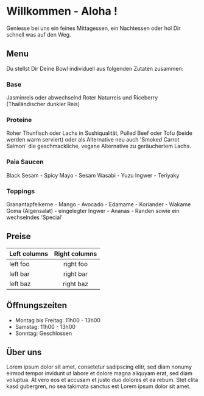 # Willkommen - Aloha !

Geniesse bei uns ein feines Mittagessen, ein Nachtessen oder hol Dir schnell was auf den Weg.


## Menu

Du stellst Dir Deine Bowl individuell aus folgenden Zutaten zusammen:

### Base

Jasminreis oder abwechselnd Roter Naturreis und Riceberry (Thailändischer dunkler Reis)

### Proteine

Roher Thunfisch oder Lachs in Sushiqualität, Pulled Beef oder Tofu (beide werden warm serviert) oder
als Alternative neu auch 'Smoked Carrot Salmon' die geschmackliche, vegane Alternative zu geräuchertem Lachs.

### Paia Saucen

Black Sesam - Spicy Mayo - Sesam Wasabi - Yuzu Ingwer - Teriyaky

### Toppings

Granantapfelkerne - Mango - Avocado - Edamame - Koriander - Wakame Goma (Algensalat) - 
eingelegter Ingwer - Ananas - Randen sowie ein wechselndes 'Special'


## Preise

| Left columns  | Right columns |
| ------------- |:-------------:|
| left foo      | right foo     |
| left bar      | right bar     |
| left baz      | right baz     |


## Öffnungszeiten

* Montag bis Freitag: 11h00 - 13h00
* Samstag: 11h00 - 13h00
* Sonntag: Geschlossen


## Über uns

Lorem ipsum dolor sit amet, consetetur sadipscing elitr, sed diam nonumy eirmod tempor invidunt ut labore et dolore magna aliquyam erat, sed diam voluptua. At vero eos et accusam et justo duo dolores et ea rebum. Stet clita kasd gubergren, no sea takimata sanctus est Lorem ipsum dolor sit amet. 


